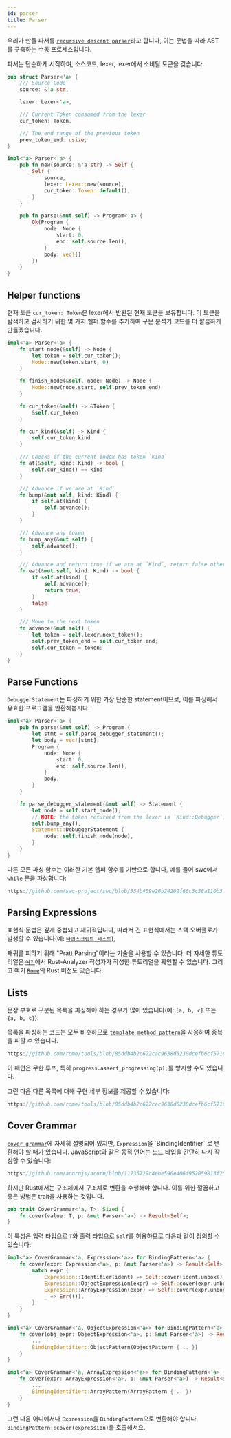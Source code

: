 ```yaml
---
id: parser
title: Parser
---
```


우리가 만들 파서를 [`recursive descent parser`](https://en.wikipedia.org/wiki/Recursive_descent_parser)라고 합니다,
이는 문법을 따라 AST를 구축하는 수동 프로세스입니다.

파서는 단순하게 시작하며, 소스코드, lexer, lexer에서 소비될 토큰을 갖습니다.

```rust
pub struct Parser<'a> {
    /// Source Code
    source: &'a str,

    lexer: Lexer<'a>,

    /// Current Token consumed from the lexer
    cur_token: Token,

    /// The end range of the previous token
    prev_token_end: usize,
}

impl<'a> Parser<'a> {
    pub fn new(source: &'a str) -> Self {
        Self {
            source,
            lexer: Lexer::new(source),
            cur_token: Token::default(),
        }
    }

    pub fn parse(&mut self) -> Program<'a> {
        Ok(Program {
            node: Node {
                start: 0,
                end: self.source.len(),
            }
            body: vec![]
        })
    }
}
```

## Helper functions

현재 토큰 `cur_token: Token`은 lexer에서 반환된 현재 토큰을 보유합니다.
이 토큰을 탐색하고 검사하기 위한 몇 가지 헬퍼 함수를 추가하여 구문 분석기 코드를 더 깔끔하게 만들겠습니다.

```rust
impl<'a> Parser<'a> {
    fn start_node(&self) -> Node {
        let token = self.cur_token();
        Node::new(token.start, 0)
    }

    fn finish_node(&self, node: Node) -> Node {
        Node::new(node.start, self.prev_token_end)
    }

    fn cur_token(&self) -> &Token {
        &self.cur_token
    }

    fn cur_kind(&self) -> Kind {
        self.cur_token.kind
    }

    /// Checks if the current index has token `Kind`
    fn at(&self, kind: Kind) -> bool {
        self.cur_kind() == kind
    }

    /// Advance if we are at `Kind`
    fn bump(&mut self, kind: Kind) {
        if self.at(kind) {
            self.advance();
        }
    }

    /// Advance any token
    fn bump_any(&mut self) {
        self.advance();
    }

    /// Advance and return true if we are at `Kind`, return false otherwise
    fn eat(&mut self, kind: Kind) -> bool {
        if self.at(kind) {
            self.advance();
            return true;
        }
        false
    }

    /// Move to the next token
    fn advance(&mut self) {
        let token = self.lexer.next_token();
        self.prev_token_end = self.cur_token.end;
        self.cur_token = token;
    }
}
```

## Parse Functions

`DebuggerStatement`는 파싱하기 위한 가장 단순한 statement이므로, 이를 파싱해서 유효한 프로그램을 반환해봅시다.

```rust
impl<'a> Parser<'a> {
    pub fn parse(&mut self) -> Program {
        let stmt = self.parse_debugger_statement();
        let body = vec![stmt];
        Program {
            node: Node {
                start: 0,
                end: self.source.len(),
            }
            body,
        }
    }

    fn parse_debugger_statement(&mut self) -> Statement {
        let node = self.start_node();
        // NOTE: the token returned from the lexer is `Kind::Debugger`, we'll fix this later.
        self.bump_any();
        Statement::DebuggerStatement {
            node: self.finish_node(node),
        }
    }
}
```

다른 모든 파싱 함수는 이러한 기본 헬퍼 함수를 기반으로 합니다,
예를 들어 swc에서 `while` 문을 파싱합니다:

```rust reference
https://github.com/swc-project/swc/blob/554b459e26b24202f66c3c58a110b3f26bbd13cd/crates/swc_ecma_parser/src/parser/stmt.rs#L952-L970
```

## Parsing Expressions

표현식 문법은 깊게 중첩되고 재귀적입니다,
따라서 긴 표현식에서는 스택 오버플로가 발생할 수 있습니다(예: [`타입스크립트 테스트`](https://github.com/microsoft/TypeScript/blob/main/tests/cases/compiler/binderBinaryExpressionStressJs.ts)),

재귀를 피하기 위해 "Pratt Parsing"이라는 기술을 사용할 수 있습니다. 더 자세한 튜토리얼은 [`여기`](https://matklad.github.io/2020/04/13/simple-but-powerful-pratt-parsing.html)에서 Rust-Analyzer 작성자가 작성한 튜토리얼을 확인할 수 있습니다.
그리고 여기 [`Rome`](https://github.com/rome/tools/blob/5a059c0413baf1d54436ac0c149a829f0dfd1f4d/crates/rome_js_parser/src/syntax/expr.rs#L442)의 Rust 버전도 있습니다.

## Lists

문장 부호로 구분된 목록을 파싱해야 하는 경우가 많이 있습니다(예: `[a, b, c]` 또는 `{a, b, c}`).

목록을 파싱하는 코드는 모두 비슷하므로 [`template method pattern`](https://en.wikipedia.org/wiki/Template_method_pattern)을 사용하여 중복을 피할 수 있습니다.

```rust reference
https://github.com/rome/tools/blob/85ddb4b2c622cac9638d5230dcefb6cf571677f8/crates/rome_js_parser/src/parser/parse_lists.rs#L131-L157
```

이 패턴은 무한 루프, 특히 `progress.assert_progressing(p);`를 방지할 수도 있습니다.

그런 다음 다른 목록에 대해 구현 세부 정보를 제공할 수 있습니다:

```rust reference
https://github.com/rome/tools/blob/85ddb4b2c622cac9638d5230dcefb6cf571677f8/crates/rome_js_parser/src/syntax/expr.rs#L1543-L1580
```

## Cover Grammar

[`cover grammar`](/blog/grammar#cover-grammar)에 자세히 설명되어 있지만, `Expression`을 `BindingIdentifier``로 변환해야 할 때가 있습니다. JavaScript와 같은 동적 언어는 노드 타입을 간단히 다시 작성할 수 있습니다:

```javascript reference
https://github.com/acornjs/acorn/blob/11735729c4ebe590e406f952059813f250a4cbd1/acorn/src/lval.js#L11-L26
```

하지만 Rust에서는 구조체에서 구조체로 변환을 수행해야 합니다. 이를 위한 깔끔하고 좋은 방법은 trait을 사용하는 것입니다.

```rust
pub trait CoverGrammar<'a, T>: Sized {
    fn cover(value: T, p: &mut Parser<'a>) -> Result<Self>;
}
```

이 특성은 입력 타입으로 `T`와 출력 타입으로 `Self`를 허용하므로 다음과 같이 정의할 수 있습니다:

```rust
impl<'a> CoverGrammar<'a, Expression<'a>> for BindingPattern<'a> {
    fn cover(expr: Expression<'a>, p: &mut Parser<'a>) -> Result<Self> {
        match expr {
            Expression::Identifier(ident) => Self::cover(ident.unbox(), p),
            Expression::ObjectExpression(expr) => Self::cover(expr.unbox(), p),
            Expression::ArrayExpression(expr) => Self::cover(expr.unbox(), p),
            _ => Err(()),
        }
    }
}

impl<'a> CoverGrammar<'a, ObjectExpression<'a>> for BindingPattern<'a> {
    fn cover(obj_expr: ObjectExpression<'a>, p: &mut Parser<'a>) -> Result<Self> {
        ...
        BindingIdentifier::ObjectPattern(ObjectPattern { .. })
    }
}

impl<'a> CoverGrammar<'a, ArrayExpression<'a>> for BindingPattern<'a> {
    fn cover(expr: ArrayExpression<'a>, p: &mut Parser<'a>) -> Result<Self> {
        ...
        BindingIdentifier::ArrayPattern(ArrayPattern { .. })
    }
}
```

그런 다음 어디에서나 `Expression`을 `BindingPattern`으로 변환해야 합니다,
`BindingPattern::cover(expression)`를 호출해서요.
